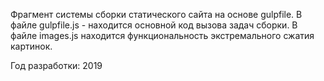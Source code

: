 Фрагмент системы сборки статического сайта на основе gulpfile.
В файле gulpfile.js - находится основной код вызова задач сборки.
В файле images.js находится функциональность экстремального сжатия картинок.

Год разработки: 2019
